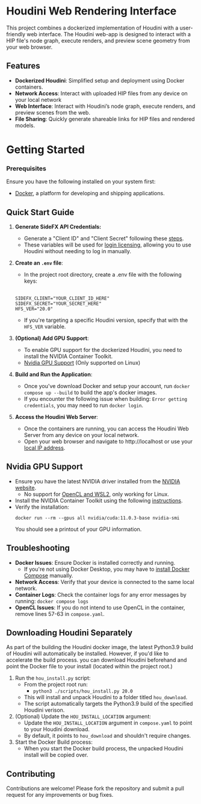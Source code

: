 # Houdini Web Rendering Interface

This project combines a dockerized implementation of Houdini with a user-friendly web interface.
The Houdini web-app is designed to interact with a HIP file's node graph, execute renders, and preview scene geometry
from your web browser.

## Features

- **Dockerized Houdini**: Simplified setup and deployment using Docker containers.
- **Network Access**: Interact with uploaded HIP files from any device on your local network
- **Web Interface**: Interact with Houdini’s node graph, execute renders, and preview scenes from the web.
- **File Sharing**: Quickly generate shareable links for HIP files and rendered models.

# Getting Started

### Prerequisites

Ensure you have the following installed on your system first:

- [Docker](https://docs.docker.com/get-docker/), a platform for developing and shipping applications.

## Quick Start Guide

1. **Generate SideFX API Credentials:**
    - Generate a "Client ID" and "Client Secret" following
      these [steps](https://www.sidefx.com/docs/api/credentials/index.html).
    - These variables will be used
      for [login licensing](https://www.sidefx.com/docs/houdini/ref/utils/hkey.html#api_key_licensing), allowing you to
      use Houdini without needing to log in manually.
2. **Create an `.env` file**:
    - In the project root directory, create a .env file with the following keys:
    <br>
    
    ```env
    SIDEFX_CLIENT="YOUR_CLIENT_ID_HERE"
    SIDEFX_SECRET="YOUR_SECRET_HERE"
    HFS_VER="20.0"
    ```
   - If you're targeting a specific Houdini version, specify that with the `HFS_VER` variable.
3. **(Optional) Add GPU Support**:
   - To enable GPU support for the dockerized Houdini, you need to install the NVIDIA Container Toolkit. 
   - [Nvidia GPU Support](#nvidia-gpu-support) (Only supported on Linux)


4. **Build and Run the Application**:
    - Once you've download Docker and setup your account, run `docker compose up --build` to build the app's docker
      images.
    - If you encounter the following issue when building: `Error getting credentials`, you may need to
      run `docker login`.
5. **Access the Houdini Web Server**:
    - Once the containers are running, you can access the Houdini Web Server from any device on your local network.
    - Open your web browser and navigate to http://localhost or use
      your [local IP address](https://www.whatismybrowser.com/detect/what-is-my-local-ip-address).

## Nvidia GPU Support
-  Ensure you have the latest NVIDIA driver installed from the [NVIDIA website](https://www.nvidia.com/Download/index.aspx).
    - No support for [OpenCL and WSL2](https://github.com/microsoft/WSL/issues/6951), only working for Linux.
- Install the NVIDIA Container Toolkit using the following [instructions](https://docs.nvidia.com/datacenter/cloud-native/container-toolkit/latest/install-guide.html).
- Verify the installation:
  ```shell
  docker run --rm --gpus all nvidia/cuda:11.0.3-base nvidia-smi
  ```
  You should see a printout of your GPU information.


## Troubleshooting

- **Docker Issues**: Ensure Docker is installed correctly and running.
    - If you're not using Docker Desktop, you may have
      to [install Docker Compose](https://docs.docker.com/compose/install/) manually.
- **Network Access**: Verify that your device is connected to the same local network.
- **Container Logs**: Check the container logs for any error messages by running: `docker compose logs`
- **OpenCL Issues**: If you do not intend to use OpenCL in the container, remove lines 57-63 in `compose.yaml`.

## Downloading Houdini Separately

As part of the building the Houdini docker image, the latest Python3.9 build of Houdini will
automatically be installed. However, if you'd like to accelerate the build process. you can download Houdini beforehand
and point the Docker file to your install (located within the project root.)

1. Run the `hou_install.py` script:
    - From the project root run:
        - `python3 ./scripts/hou_install.py 20.0`
    - This will install and unpack Houdini to a folder titled `hou_download`.
    - The script automatically targets the Python3.9 build of the specified Houdini verison.
2. (Optional) Update the `HOU_INSTALL_LOCATION` argument:
    - Update the `HOU_INSTALL_LOCATION` argument in `compose.yaml` to point to your Houdini download.
    - By default, it points to `hou_download` and shouldn't require changes.
3. Start the Docker Build process:
    - When you start the Docker build process, the unpacked Houdini install will be copied over.

## Contributing

Contributions are welcome! Please fork the repository and submit a
pull request for any improvements or bug fixes.
